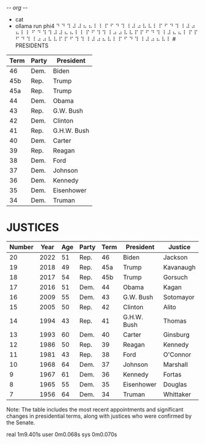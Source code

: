 -*- org -*-

+ cat
+ ollama run phi4
⠙ ⠙ ⠹ ⠼ ⠼ ⠦ ⠦ ⠇ ⠇ ⠏ ⠋ ⠙ ⠹ ⠸ ⠼ ⠴ ⠧ ⠧ ⠇ ⠏ ⠋ ⠙ ⠹ ⠸ ⠼ ⠴ ⠦ ⠇ ⠇ ⠋ ⠙ ⠹ ⠹ ⠼ ⠼ ⠦ ⠦ ⠇ ⠇ ⠏ ⠋ ⠹ ⠹ ⠸ ⠴ ⠴ ⠧ ⠧ ⠏ ⠏ ⠋ ⠙ ⠹ ⠸ ⠼ ⠦ ⠦ ⠇ ⠏ ⠏ ⠋ ⠙ ⠹ ⠸ ⠴ ⠴ ⠧ ⠧ ⠏ ⠏ ⠋ ⠹ ⠹ ⠸ ⠼ ⠴ ⠦ ⠧ ⠇ ⠏ ⠋ ⠙ ⠹ ⠸ ⠼ ⠴ ⠦ ⠧ ⠇ # PRESIDENTS

| Term | Party | President |
|------|-------|-----------|
| 46   | Dem.  | Biden     |
| 45b  | Rep.  | Trump     |
| 45a  | Rep.  | Trump     |
| 44   | Dem.  | Obama     |
| 43   | Rep.  | G.W. Bush |
| 42   | Dem.  | Clinton   |
| 41   | Rep.  | G.H.W. Bush |
| 40   | Dem.  | Carter    |
| 39   | Rep.  | Reagan    |
| 38   | Dem.  | Ford      |
| 37   | Dem.  | Johnson   |
| 36   | Dem.  | Kennedy   |
| 35   | Dem.  | Eisenhower|
| 34   | Dem.  | Truman    |

# JUSTICES

| Number | Year | Age | Party | Term | President | Justice     |
|--------|------|-----|-------|------|-----------|-------------|
| 20     | 2022 | 51  | Rep.  | 46   | Biden     | Jackson     |
| 19     | 2018 | 49  | Rep.  | 45a  | Trump     | Kavanaugh   |
| 18     | 2017 | 54  | Rep.  | 45b  | Trump     | Gorsuch     |
| 17     | 2016 | 51  | Dem.  | 44   | Obama     | Kagan       |
| 16     | 2009 | 55  | Dem.  | 43   | G.W. Bush | Sotomayor   |
| 15     | 2005 | 50  | Rep.  | 42   | Clinton   | Alito       |
| 14     | 1994 | 43  | Rep.  | 41   | G.H.W. Bush | Thomas    |
| 13     | 1993 | 60  | Dem.  | 40   | Carter    | Ginsburg    |
| 12     | 1986 | 50  | Rep.  | 39   | Reagan    | Kennedy     |
| 11     | 1981 | 43  | Rep.  | 38   | Ford      | O'Connor    |
| 10     | 1968 | 64  | Dem.  | 37   | Johnson   | Marshall    |
| 9      | 1967 | 61  | Dem.  | 36   | Kennedy   | Fortas      |
| 8      | 1965 | 55  | Dem.  | 35   | Eisenhower| Douglas     |
| 7      | 1956 | 64  | Dem.  | 34   | Truman    | Whittaker   |

Note: The table includes the most recent appointments and significant changes in presidential terms, along with justices who were confirmed by the Senate.


real	1m9.401s
user	0m0.068s
sys	0m0.070s
